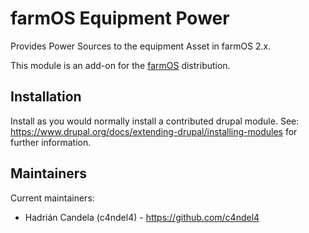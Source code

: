 # farmOS Equipment Power

Provides Power Sources to the equipment Asset in farmOS 2.x.

This module is an add-on for the [farmOS](http://drupal.org/project/farm)
distribution.

## Installation

Install as you would normally install a contributed drupal module. See:
https://www.drupal.org/docs/extending-drupal/installing-modules for further
information.

## Maintainers

Current maintainers:
* Hadrián Candela (c4ndel4) - https://github.com/c4ndel4
